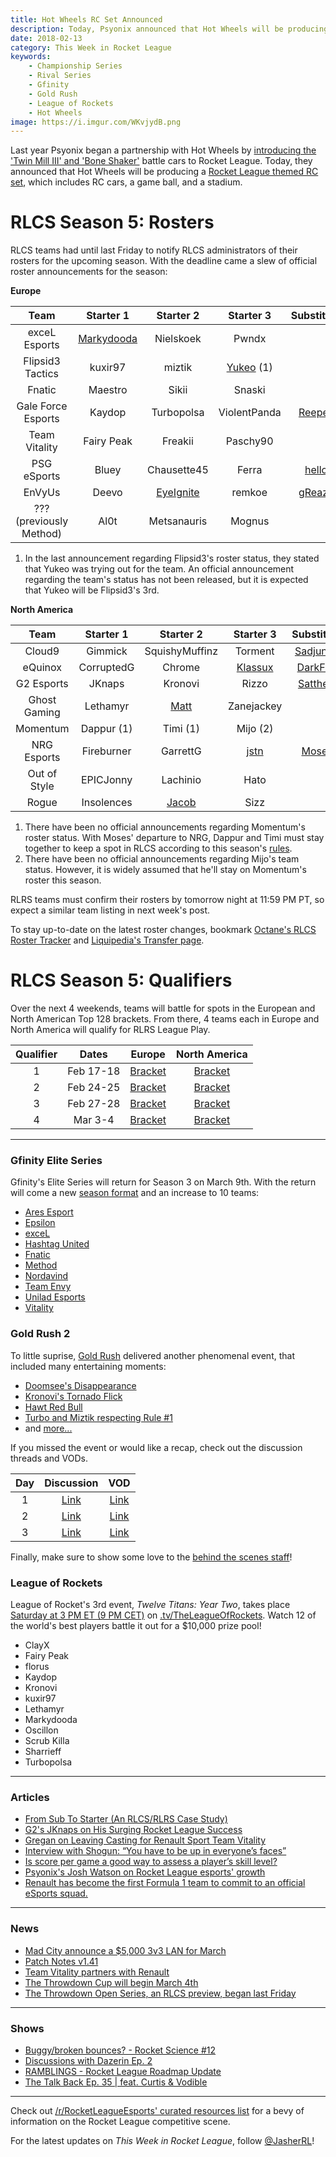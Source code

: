 ```yaml
---
title: Hot Wheels RC Set Announced
description: Today, Psyonix announced that Hot Wheels will be producing a [Rocket League themed RC set](https://www.rocketleague.com/news/hot-wheels-rocket-league-rc-cars-holiday-2018/), which includes RC cars, a game ball, and a stadium.
date: 2018-02-13
category: This Week in Rocket League
keywords:
    - Championship Series
    - Rival Series
    - Gfinity
    - Gold Rush
    - League of Rockets
    - Hot Wheels
image: https://i.imgur.com/WKvjydB.png
---
```


Last year Psyonix began a partnership with Hot Wheels by [introducing the 'Twin Mill III' and 'Bone Shaker'](https://www.rocketleague.com/news/hot-wheels-coming-to-rocket-league/) battle cars to Rocket League. Today, they announced that Hot Wheels will be producing a [Rocket League themed RC set](https://www.rocketleague.com/news/hot-wheels-rocket-league-rc-cars-holiday-2018/), which includes RC cars, a game ball, and a stadium.

# RLCS Season 5: Rosters

RLCS teams had until last Friday to notify RLCS administrators of their rosters for the upcoming season. With the deadline came a slew of official roster announcements for the season:

**Europe**

|        **Team**         |                                     **Starter 1**                                     |                             **Starter 2**                             |                                               **Starter 3**                                                |                             **Substitute**                              |
| :---------------------: | :-----------------------------------------------------------------------------------: | :-------------------------------------------------------------------: | :--------------------------------------------------------------------------------------------------------: | :---------------------------------------------------------------------: |
|      exceL Esports      | [Markydooda](https://www.excelesports.com/single-post/Marky-Mark-And-The-Funky-Bunch) |                               Nielskoek                               |                                                   Pwndx                                                    |                                                                         |
|    Flipsid3 Tactics     |                                        kuxir97                                        |                                miztik                                 | [Yukeo](http://www.flipsidetactics.com/games/rocket-league/markydooda-departs-flipsid3-rocket-league/) (1) |                                                                         |
|         Fnatic          |                                        Maestro                                        |                                 Sikii                                 |                                                   Snaski                                                   |                                                                         |
|   Gale Force Esports    |                                        Kaydop                                         |                              Turbopolsa                               |                                                ViolentPanda                                                | [Reepex](https://twitter.com/GFEviolentpanda/status/960811818376671232) |
|      Team Vitality      |                                      Fairy Peak                                       |                                Freakii                                |                                                  Paschy90                                                  |                                                                         |
|       PSG eSports       |                                         Bluey                                         |                              Chausette45                              |                                                   Ferra                                                    |     [hello](https://twitter.com/Ferra_RL/status/962309670340907008)     |
|         EnVyUs          |                                         Deevo                                         | [EyeIgnite](https://twitter.com/TeamEnVyUs/status/961716369568956416) |                                                   remkoe                                                   |   [gReazy](https://twitter.com/TeamEnVyUs/status/961716369568956416)    |
| ??? (previously Method) |                                         Al0t                                          |                              Metsanauris                              |                                                   Mognus                                                   |                                                                         |

1. In the last announcement regarding Flipsid3's roster status, they stated that Yukeo was trying out for the team. An official announcement regarding the team's status has not been released, but it is expected that Yukeo will be Flipsid3's 3rd.

**North America**

|   **Team**   | **Starter 1** |                            **Starter 2**                             |                             **Starter 3**                              |                              **Substitute**                               |
| :----------: | :-----------: | :------------------------------------------------------------------: | :--------------------------------------------------------------------: | :-----------------------------------------------------------------------: |
|    Cloud9    |    Gimmick    |                            SquishyMuffinz                            |                                Torment                                 | [Sadjunior](https://twitter.com/SquishyMuffinz/status/960896386022612994) |
|   eQuinox    |  CorruptedG   |                                Chrome                                | [Klassux](https://twitter.com/CorruptedGabe/status/960997031685734401) |  [DarkFire](https://twitter.com/CorruptedGabe/status/960997031685734401)  |
|  G2 Esports  |    JKnaps     |                               Kronovi                                |                                 Rizzo                                  |  [Satthew](https://twitter.com/G2RocketLeague/status/961006405992964096)  |
| Ghost Gaming |   Lethamyr    | [Matt](https://twitter.com/GhostGaming_GG/status/956208722425999361) |                               Zanejackey                               |                                                                           |
|   Momentum   |  Dappur (1)   |                               Timi (1)                               |                                Mijo (2)                                |                                                                           |
| NRG Esports  |  Fireburner   |                               GarrettG                               |      [jstn](https://twitter.com/NRGgg/status/954077306896748546)       |    [Moses](https://twitter.com/Fireburner_/status/961746842517213185)     |
| Out of Style |   EPICJonny   |                               Lachinio                               |                                  Hato                                  |                                                                           |
|    Rogue     |  Insolences   | [Jacob](https://twitter.com/GoingRogueGG/status/963521594210508800)  |                                  Sizz                                  |                                                                           |

1. There have been no official announcements regarding Momentum's roster status. With Moses' departure to NRG, Dappur and Timi must stay together to keep a spot in RLCS according to this season's [rules](https://www.rocketleagueesports.com/rules/).
2. There have been no official announcements regarding Mijo's team status. However, it is widely assumed that he'll stay on Momentum's roster this season.

RLRS teams must confirm their rosters by tomorrow night at 11:59 PM PT, so expect a similar team listing in next week's post.

To stay up-to-date on the latest roster changes, bookmark [Octane's RLCS Roster Tracker](http://octane.gg/news/rlcs-roster-tracker) and [Liquipedia's Transfer page](http://liquipedia.net/rocketleague/Transfers).

# RLCS Season 5: Qualifiers

Over the next 4 weekends, teams will battle for spots in the European and North American Top 128 brackets. From there, 4 teams each in Europe and North America will qualify for RLRS League Play.

| **Qualifier** | **Dates** |                                        **Europe**                                        |                                    **North America**                                     |
| :-----------: | :-------: | :--------------------------------------------------------------------------------------: | :--------------------------------------------------------------------------------------: |
|       1       | Feb 17-18 | [Bracket](https://smash.gg/tournament/rlcs-season-5/events/eu-open-qualifier-1/overview) | [Bracket](https://smash.gg/tournament/rlcs-season-5/events/na-open-qualifier-1/overview) |
|       2       | Feb 24-25 | [Bracket](https://smash.gg/tournament/rlcs-season-5/events/eu-open-qualifier-2/overview) | [Bracket](https://smash.gg/tournament/rlcs-season-5/events/na-open-qualifier-2/overview) |
|       3       | Feb 27-28 | [Bracket](https://smash.gg/tournament/rlcs-season-5/events/eu-open-qualifier-3/overview) | [Bracket](https://smash.gg/tournament/rlcs-season-5/events/na-open-qualifier-3/overview) |
|       4       |  Mar 3-4  | [Bracket](https://smash.gg/tournament/rlcs-season-5/events/eu-open-qualifier-4/overview) | [Bracket](https://smash.gg/tournament/rlcs-season-5/events/na-open-qualifier-4/overview) |

---

### Gfinity Elite Series

Gfinity's Elite Series will return for Season 3 on March 9th. With the return will come a new [season format](https://www.gfinity.net/news/details/announcing-the-new-improved-elite-series-format) and an increase to 10 teams:

-   [Ares Esport](https://gfinityesports.com/uk/teams/ares-esport-11)
-   [Epsilon](https://gfinityesports.com/uk/teams/epsilon-8)
-   [exceL](https://gfinityesports.com/uk/teams/excel-3)
-   [Hashtag United](https://gfinityesports.com/uk/teams/hashtag-united-20)
-   [Fnatic](https://gfinityesports.com/uk/teams/fnatic-9)
-   [Method](https://gfinityesports.com/uk/teams/method-7)
-   [Nordavind](https://gfinityesports.com/uk/teams/nordavind-21)
-   [Team Envy](https://gfinityesports.com/uk/teams/team-envy-5)
-   [Unilad Esports](https://gfinityesports.com/uk/teams/unilad-esports-22)
-   [Vitality](https://gfinityesports.com/uk/teams/vitality-10)

### Gold Rush 2

To little suprise, [Gold Rush](https://www.twitch.tv/goldrushgg) delivered another phenomenal event, that included many entertaining moments:

-   [Doomsee's Disappearance](https://clips.twitch.tv/ProudLivelyTildeKappa)
-   [Kronovi's Tornado Flick](https://clips.twitch.tv/GeniusEnergeticPenguinDancingBaby)
-   [Hawt Red Bull](https://twitter.com/WavePunkRL/status/962487336477999104)
-   [Turbo and Miztik respecting Rule #1](https://clips.twitch.tv/PluckyRelatedLettuceCoolCat)
-   and [more...](https://www.twitch.tv/goldrushgg/clips)

If you missed the event or would like a recap, check out the discussion threads and VODs.

| **Day** |                                            **Discussion**                                             |                    **VOD**                     |
| :-----: | :---------------------------------------------------------------------------------------------------: | :--------------------------------------------: |
|    1    |    [Link](https://www.reddit.com/r/RocketLeague/comments/7wmxox/gold_rush_2_day_13_match_thread/)     | [Link](https://www.twitch.tv/videos/227370397) |
|    2    |    [Link](https://www.reddit.com/r/RocketLeague/comments/7wmy3d/gold_rush_2_day_23_match_thread/)     | [Link](https://www.twitch.tv/videos/227719718) |
|    3    | [Link](https://www.reddit.com/r/RocketLeagueEsports/comments/7wtuyu/gold_rush_2_day_33_match_thread/) | [Link](https://www.twitch.tv/videos/228083937) |

Finally, make sure to show some love to the [behind the scenes staff](https://twitter.com/Furtive_Raccoon/status/962889959878242305)!

### League of Rockets

League of Rocket's 3rd event, _Twelve Titans: Year Two_, takes place [Saturday at 3 PM ET (9 PM CET)](https://twitter.com/LeagueOfRockets/status/963152166306250754) on [.tv/TheLeagueOfRockets](https://www.twitch.tv/theleagueofrockets). Watch 12 of the world's best players battle it out for a \$10,000 prize pool!

-   ClayX
-   Fairy Peak
-   florus
-   Kaydop
-   Kronovi
-   kuxir97
-   Lethamyr
-   Markydooda
-   Oscillon
-   Scrub Killa
-   Sharrieff
-   Turbopolsa

---

### Articles

-   [From Sub To Starter (An RLCS/RLRS Case Study)](https://www.reddit.com/r/RocketLeagueEsports/comments/7x32cg/from_sub_to_starter_an_rlcsrlrs_case_study/)
-   [G2's JKnaps on His Surging Rocket League Success](https://www.redbull.com/us-en/jknaps-g2-rocket-league-interview-2018-07-02)
-   [Gregan on Leaving Casting for Renault Sport Team Vitality](http://rocketeers.gg/interview-gregan-rocket-league-caster-team-vitality-renault-sport/)
-   [Interview with Shogun: “You have to be up in everyone’s faces”](http://rocketeers.gg/interview-shogun-rocket-league-caster/)
-   [Is score per game a good way to assess a player’s skill level?](http://octane.gg/news/is-score-per-game-a-good-way-to-assess-a-players-skill-level/)
-   [Psyonix's Josh Watson on Rocket League esports' growth](https://www.gamereactor.eu/esports/632603/Psyonixs+Josh+Watson+on+Rocket+League+esports+growth/)
-   [Renault has become the first Formula 1 team to commit to an official eSports squad.](https://www.autosport.com/gaming/news/134342/renault-becomes-first-team-with-esports-squad)

---

### News

-   [Mad City announce a \$5,000 3v3 LAN for March](https://www.reddit.com/r/RocketLeague/comments/7vxche/lan5000_mad_city_chi_rl_open_byoc_3v3_march_9_11/)
-   [Patch Notes v1.41](https://www.reddit.com/r/RocketLeague/comments/7vzdov/patch_notes_v141/)
-   [Team Vitality partners with Renault](https://twitter.com/Team_Vitality/status/963084143348379648)
-   [The Throwdown Cup will begin March 4th](http://octane.gg/news/throwdown-announces-upcoming-open-series-and-rlcs-events/)
-   [The Throwdown Open Series, an RLCS preview, began last Friday](http://octane.gg/event/throwdown-open-series/)

---

### Shows

-   [Buggy/broken bounces? - Rocket Science #12](https://www.youtube.com/watch?v=5V2iXyitj8c)
-   [Discussions with Dazerin Ep. 2](https://www.youtube.com/watch?v=pZ-sUQJl9d4)
-   [RAMBLINGS - Rocket League Roadmap Update](https://www.youtube.com/watch?v=UXK-mGb5Ovk)
-   [The Talk Back Ep. 35 | feat. Curtis & Vodible](https://www.twitch.tv/videos/228723633)

---

Check out [/r/RocketLeagueEsports' curated resources list](https://www.reddit.com/r/RocketLeagueEsports/wiki/links) for a bevy of information on the Rocket League competitive scene.

For the latest updates on _This Week in Rocket League_, follow [@JasherRL](https://twitter.com/JasherRL)!
